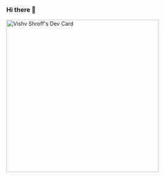 ### Hi there 👋

<a href="https://app.daily.dev/vishv17"><img src="https://api.daily.dev/devcards/c191686ddf9042d78a71c21da7f15380.png?r=tic" width="400" alt="Vishv Shroff's Dev Card"/></a>
<!--
**vishv17/vishv17** is a ✨ _special_ ✨ repository because its `README.md` (this file) appears on your GitHub profile.

Here are some ideas to get you started:

- 🔭 I’m currently working on ...
- 🌱 I’m currently learning ...
- 👯 I’m looking to collaborate on ...
- 🤔 I’m looking for help with ...
- 💬 Ask me about ...
- 📫 How to reach me: ...
- 😄 Pronouns: ...
- ⚡ Fun fact: ...
-->
